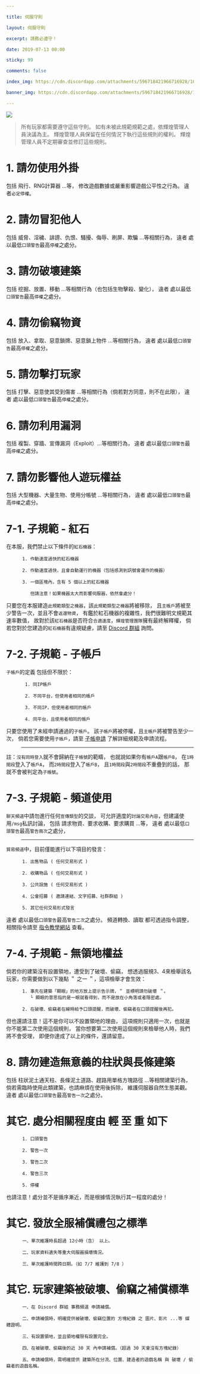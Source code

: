 ```yaml
---

title: 伺服守則

layout: 伺服守則

excerpt: 請務必遵守！

date: 2019-07-13 00:00

sticky: 99

comments: false

index_img: https://cdn.discordapp.com/attachments/596718421966716928/1088834346238087178/newyear.png

banner_img: https://cdn.discordapp.com/attachments/596718421966716928/1088834346238087178/newyear.png

---
```



![](https://media.discordapp.net/attachments/596718421966716928/971190210928992267/AddText_05-04-06.36.35.png)

> 所有玩家都需要遵守這些守則。
> 如有未被此規範規範之處，依輝煌管理人員決議為主。
> 輝煌管理人員保留在任何情況下執行這些規則的權利。
> 輝煌管理人員不定期審查並修訂這些規則。

# 1. 請勿使用外掛

包括 飛行、RNG計算器 ...等，
修改遊戲數據或嚴重影響遊戲公平性之行為。
違者` 必定停權 `。

# 2. 請勿冒犯他人

包括 威脅、淫穢、誹謗、仇恨、騷擾、侮辱、刷屏、欺騙 ...等相關行為，
違者 處以最低` 口頭警告 `最高` 停權 `之處分。

# 3. 請勿破壞建築

包括 挖掘、放置、移動 ...等相關行為（也包括生物擊殺、變化），
違者 處以最低` 口頭警告 `最高` 停權 `之處分。

# 4. 請勿偷竊物資

包括 放入、拿取、惡意鎖牌、惡意鎖上物件 ...等相關行為，
違者 處以最低` 口頭警告 `最高` 停權 `之處分。

# 5. 請勿擊打玩家

包括 打擊、惡意使其受到傷害 ...等相關行為（倘若對方同意，則不在此限），
違者 處以最低` 口頭警告 `最高` 停權 `之處分。

# 6. 請勿利用漏洞

包括 複製、穿牆、宣傳漏洞（Exploit）...等相關行為，
違者 處以最低` 口頭警告 `最高` 停權 `之處分。

# 7. 請勿影響他人遊玩權益

包括 大型機器、大量生物、使用分帳號 ...等相關行為，
違者 處以最低` 口頭警告 `最高` 停權 `之處分。

# 7-1. 子規範 - 紅石

在本服，我們禁止以下條件的` 紅石機器 `：

          1. 作動速度過快的紅石機器

          2. 作動速度過快，且會自動運行的機器（包括感測到訊號會運作的機器）
          
          3. 一個區塊內，含有 5 個以上的紅石機器
          
             但請注意！如果機器太大而影響伺服器，依然會處分！

只要您在本服建造` 此規範類型之機器 `，該` 此規範類型之機器 `將被移除，
且` 主帳戶 `將被至少警告一次，並且不會` 返還物資 `，
有鑑於紅石機器的複雜性，我們很難明文規範其速率數值，
故對於該` 紅石機器 `是否符合` 合適速度 `，` 輝煌管理團隊 `擁有最終解釋權，
倘若您對於您建造的` 紅石機器 `有違規疑慮，請至 [Discord 群組](https://discord.com/invite/5MHGpAFGEN) 詢問。

# 7-2. 子規範 - 子帳戶

` 子帳戶 `的定義 包括但不限於：

           1. 同IP帳戶

           2. 不同平台，但使用者相同的帳戶

           3. 不同IP，但使用者相同的帳戶

           4. 同平台，且使用者相同的帳戶

只要您使用了未經申請通過的` 子帳戶 `。
該` 子帳戶 `將被停權，且` 主帳戶 `將被警告至少一次，
倘若您需要使用` 子帳戶 `，請至 [子帳申請](https://www.brilliantw.net/子帳申請) 了解詳細規範及申請流程。

> ---

註：` 沒有同時登入 `就不會歸納在` 子帳號 `的範疇，
也就說如果你有` 帳戶A `跟` 帳戶B `，
在` 1時間段 `登入了` 帳戶A `，
而` 2時間段 `登入了` 帳戶B `，
且` 1時間段 `與` 2時間段 `不重疊到的話，
那就不會被判定為` 子帳號 `。

# 7-3. 子規範 - 頻道使用

` 聊天頻道 `中請勿進行任何` 宣傳類型 `的交談，
可允許適度的` 討論交易內容 `，但建議使用` /msg `私訊討論，
包括 請求物資、要求收購、要求購買 ...等，
違者 處以最低` 口頭警告 `最高` 警告兩次 `之處分，

> ---

` 貿易頻道 `中，目前僅能進行以下項目的發言：

          1. 出售物品 ( 任何交易形式 )

          2. 收購物品 ( 任何交易形式 )

          3. 公共設施 ( 任何交易形式 )

          4. 公會招募 ( 邀請連結、文字招募、社群群組 )

          5. 其它任何交易形式發言

違者 處以最低` 口頭警告 `最高` 警告二次 `之處分。
頻道轉換、讀取 都可透過指令調整，相關指令請至 [指令教學網站](https://www.brilliantw.net/指令教學#頻道指令) 查看。

# 7-4. 子規範 - 無領地權益

倘若你的建築沒有設置領地，遭受到了破壞、偷竊，
想透過服規3、4來檢舉該名玩家，你需要做到以下幾點 ＂ 之一 ＂，這項檢舉才會生效：

          1. 事先在建築「顯眼」的地方放上提示告示牌，＂ 並標明請勿破壞 ＂。
             └ 顯眼的意思指的是一眼就看得到，而不是放在小角落或者隱密處。
             
          2. 在破壞、偷竊者在線時給予口頭提醒，而破壞、偷竊者在口頭提醒後再犯。

但也還請注意！這不是你可以不設置領地的理由，
這項規則只適用一次，也就是你不能第二次使用這個規則，
當你想要第二次使用這個規則來檢舉他人時，我們將不會受理，
即便你達成了以上的條件，還請留意。

# 8. 請勿建造無意義的柱狀與長條建築

包括 柱狀泥土通天柱、長條泥土道路、趕路用單格方塊路徑 ...等相關建築行為，
倘若需臨時使用此類建築，也請麻煩在使用後拆除，
維護伺服器自然生態美觀。
違者 處以最低` 口頭警告 `最高` 警告一次 `之處分。

# 其它. 處分相關程度由 輕 至 重 如下

          1. 口頭警告

          2. 警告一次

          3. 警告二次

          4. 警告三次

          5. 停權  

也請注意！處分並不是循序漸近，而是根據情況執行其一程度的處分！

# 其它. 發放全服補償禮包之標準

          一、單次維護時長超過 12小時（含） 以上。
          
          二、玩家資料遺失等重大伺服器損壞情況。
          
          三、單次維護時間跨日期。（如 7/7 維護到 7/8 ）

# 其它. 玩家建築被破壞、偷竊之補償標準

          一、在 Discord 群組 事務頻道 申請補償。
          
          二、申請補償時，明確提供被破壞、偷竊位置的 方塊紀錄 之 圖片、影片 ...等 媒體證明。
          
          三、有設置領地，並且領地權限有設置完全。
          
          四、在被破壞、偷竊後的近 30 天 內申請補償。（超過 30 天會沒有方塊紀錄）
          
          五、申請補償時，需明確提供 建築所在分流、位置、建造者的遊戲名稱 與 破壞 / 偷竊者的遊戲名稱。

